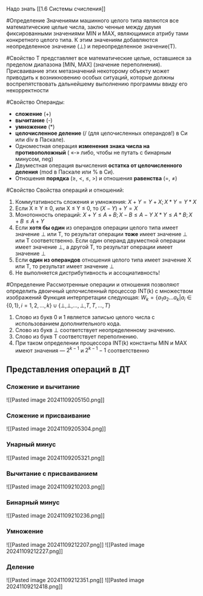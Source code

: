 Надо знать [[1.6 Системы счисления]]

#Определение Значениями машинного целого типа являются все математические целые числа, заклю ченные между двумя фиксированными значениями MIN и МАХ, являющимися атрибу тами конкретного целого типа. К этим значениям добавляются неопределенное значение ($\perp$) и переопределенное значение(Т). 

#Свойство Т представляет все математические целые, оставшиеся за пределом диапазона \[МIN, МАХ\] (значение переполнения). Присваивание этих метазначений некоторому объекту может приводить к возникновению особых ситуаций, которые должны воспрепятствовать дальнейшему выполнению программы ввиду его некорректности

#Свойство Операнды:
* **сложение** (+) 
* **вычитание** (-) 
* **умножение** (\*)
* **целочисленное деление** (\/ (для целочисленных операндов!) в Си или div в Паскале). 
* Одноместная операция **изменения знака числа на противоположный** ( «-» либо, чтобы не путать с бинарным минусом, neg)
* Двуместная операция вычисления **остатка от целочисленного деления** (mod в Паскале или % в Си). 
* Отношения **порядка** ($\ge$, $\lt$, $\le$, $\gt$) и отношения **равенства** (=, $\not=$)

#Свойство Свойства операций и отношений:
1. Коммутативность сложения и умножения: 
	$X + Y = Y + X; X * Y = Y * X$
2. Если X $\ge$ Y $\ge$ 0, или X $\le$ Y $\le$ 0, то 
	$(X - Y) + Y = X$
3. Монотонность операций:
	$X + Y \leq A + B; X - B \leq A - Y$
	$X * Y \leq A * B; X + B \leq A + Y$
4. Если **хотя бы один** из операндов операции целого типа имеет значение $\perp$ или Т, то результат операции **тоже** имеет значение $\perp$ или Т соответственно. Если один операнд двуместной операции имеет значение $\perp$, а другой Т, то результат операции имеет значение $\perp$
5. Если **один из операндов** отношения целого типа имеет значение X или Т, то результат имеет значение $\perp$
6. Не выполняется дистрибутивность и ассоциативность!

#Определение Рассмотренные операции и отношения позволяют определить двоичный целочисленный процессор INT(k) с множеством изображений Функция интерпретации следующая: 
	$W_{k} = \{a_{1}a_{2}\dots a_{k}|a_{i}\in \{0,1\}, i=1,2,\dots,k \} \cup  \{ \perp,\perp,\dots,\perp, T, T, \dots, T \}$
1. Слово из букв 0 и 1 является записью целого числа с использованием дополнительного кода. 
2. Слово из букв $\perp$ соответствует неопределенному значению. 
3. Слово из букв Т соответствует переполнению. 
4. При таком определении процессора INT(k) константы MIN и МАХ имеют значения — $2^{k-1}$ и $2^{k-1}-1$ соответственно

## Представления операций в ДТ

### Сложение и вычитание

![[Pasted image 20241109205150.png]]

### Сложение и присваивание

![[Pasted image 20241109205304.png]]

### Унарный минус

![[Pasted image 20241109205321.png]]

### Вычитание с присваиванием

![[Pasted image 20241109210203.png]]

### Бинарный минус

![[Pasted image 20241109210236.png]]

### Умножение

![[Pasted image 20241109212207.png]]
![[Pasted image 20241109212227.png]]

### Деление

![[Pasted image 20241109212351.png]]
![[Pasted image 20241109212418.png]]
